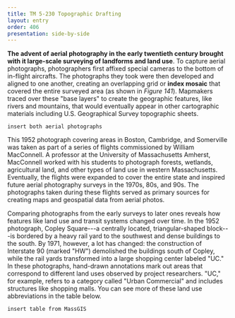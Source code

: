 ```yaml
---
title: TM 5-230 Topographic Drafting
layout: entry
order: 406
presentation: side-by-side
---
```


**The advent of aerial photography in the early twentieth century brought with it large-scale surveying of landforms and land use**. To capture aerial photographs, photographers first affixed special cameras to the bottom of in-flight aircrafts. The photographs they took were then developed and aligned to one another, creating an overlapping grid or **index mosaic** that covered the entire surveyed area (as shown in *Figure 141*). Mapmakers traced over these "base layers" to create the geographic features, like rivers and mountains, that would eventually appear in other cartographic materials including U.S. Geographical Survey topographic sheets.

`
insert both aerial photographs
`

This 1952 photograph covering areas in Boston, Cambridge, and Somerville was taken as part of a series of flights commissioned by William MacConnell. A professor at the University of Massachusetts Amherst, MacConnell worked with his students to photograph forests, wetlands, agricultural land, and other types of land use in western Massachusetts. Eventually, the flights were expanded to cover the entire state and inspired future aerial photography surveys in the 1970s, 80s, and 90s. The photographs taken during these flights served as primary sources for creating maps and geospatial data from aerial photos.

Comparing photographs from the early surveys to later ones reveals how features like land use and transit systems changed over time. In the 1952 photograph, Copley Square---a centrally located, triangular-shaped block---is bordered by a heavy rail yard to the southwest and dense buildings to the south. By 1971, however, a lot has changed: the construction of Interstate 90 (marked "HW") demolished the buildings south of Copley, while the rail yards transformed into a large shopping center labeled "UC." In these photographs, hand-drawn annotations mark out areas that correspond to different land uses observed by project researchers. "UC," for example, refers to a category called "Urban Commercial" and includes structures like shopping malls. You can see more of these land use abbreviations in the table below.

`
insert table from MassGIS
`